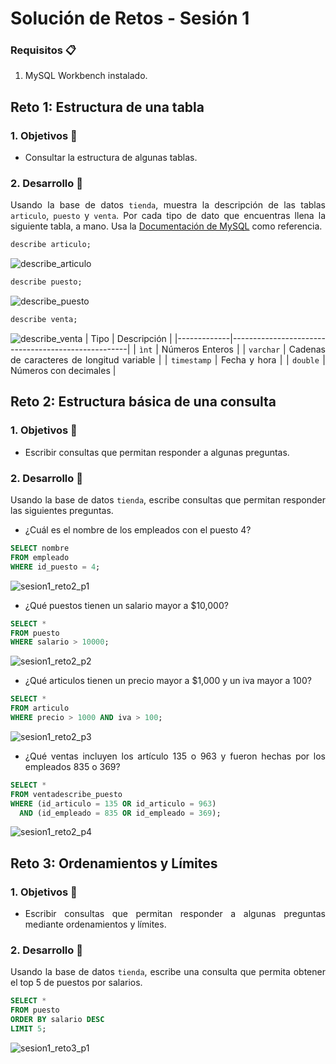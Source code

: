 # Solución de Retos - Sesión 1

### Requisitos :clipboard:

1. MySQL Workbench instalado.

## Reto 1: Estructura de una tabla

<div style="text-align: justify;">

### 1. Objetivos :dart:

- Consultar la estructura de algunas tablas.

### 2. Desarrollo :rocket:

Usando la base de datos `tienda`, muestra la descripción de las tablas `articulo`, `puesto` y `venta`. Por cada tipo de dato que encuentras llena la siguiente tabla, a mano. Usa la [Documentación de MySQL](https://dev.mysql.com/doc/refman/8.0/en/data-types.html) como referencia.

```sql
describe articulo;
```
![describe_articulo](screenshots/describe_articulo.png "Describe Articulo")
```sql
describe puesto;
```
![describe_puesto](screenshots/describe_puesto.png "Describe Puesto")
```sql
describe venta;
```
![describe_venta](screenshots/describe_venta.png "Describe Venta")
| Tipo        | Descripción                                        |
|-------------|----------------------------------------------------|
| `ìnt`       | Números Enteros                                    |
| `varchar`   | Cadenas de caracteres de longitud variable         |
| `timestamp` | Fecha y hora                                       |
| `double`    | Números con decimales                              |

## Reto 2: Estructura básica de una consulta

<div style="text-align: justify;">

### 1. Objetivos :dart:

- Escribir consultas que permitan responder a algunas preguntas.

### 2. Desarrollo :rocket:

Usando la base de datos `tienda`, escribe consultas que permitan responder las siguientes preguntas.

- ¿Cuál es el nombre de los empleados con el puesto 4?
```sql
SELECT nombre
FROM empleado
WHERE id_puesto = 4;
```
![sesion1_reto2_p1](screenshots/sesion1_reto2_p1.png)
- ¿Qué puestos tienen un salario mayor a $10,000?
```sql
SELECT *
FROM puesto
WHERE salario > 10000;
```
![sesion1_reto2_p2](screenshots/sesion1_reto2_p2.png)
- ¿Qué articulos tienen un precio mayor a $1,000 y un iva mayor a 100?
```sql
SELECT *
FROM articulo
WHERE precio > 1000 AND iva > 100;
```
![sesion1_reto2_p3](screenshots/sesion1_reto2_p3.png)
- ¿Qué ventas incluyen los artículo 135 o 963 y fueron hechas por los empleados 835 o 369?
```sql
SELECT *
FROM ventadescribe_puesto
WHERE (id_articulo = 135 OR id_articulo = 963)
  AND (id_empleado = 835 OR id_empleado = 369);
```
![sesion1_reto2_p4](screenshots/sesion1_reto2_p4.png)

## Reto 3: Ordenamientos y Límites

<div style="text-align: justify;">

### 1. Objetivos :dart:

- Escribir consultas que permitan responder a algunas preguntas mediante ordenamientos y límites.

### 2. Desarrollo :rocket:

Usando la base de datos `tienda`, escribe una consulta que permita obtener el top 5 de puestos por salarios.

```sql
SELECT *
FROM puesto
ORDER BY salario DESC
LIMIT 5;
```
![sesion1_reto3_p1](screenshots/sesion1_reto3_p1.png)
